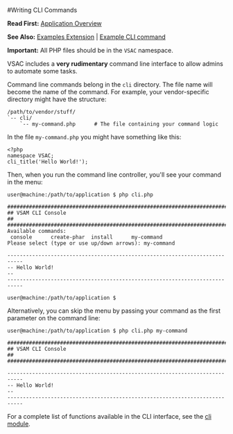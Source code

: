 #Writing CLI Commands

**Read First:** [Application Overview](./overview.md)

**See Also:** [Examples Extension](https://github.com/EurActiv/VSAC-Examples) | [Example CLI command](https://github.com/EurActiv/VSAC-Examples/tree/master/examples/cli/example.php)

**Important:** All PHP files should be in the `VSAC` namespace.

VSAC includes a **very rudimentary** command line interface to allow admins to automate some tasks.

Command line commands belong in the `cli` directory. The file name will become the name of the command. For example, your vendor-specific directory might have the structure:

    /path/to/vendor/stuff/
    `-- cli/
        `-- my-command.php      # The file containing your command logic

In the file `my-command.php` you might have something like this:

    <?php
    namespace VSAC;
    cli_title('Hello World!');


Then, when you run the command line controller, you'll see your command in the menu:

    user@machine:/path/to/application $ php cli.php

    ###########################################################################
    ## VSAM CLI Console                                                      ##
    ###########################################################################
    Available commands:
     console      create-phar  install      my-command
    Please select (type or use up/down arrows): my-command

    ---------------------------------------------------------------------------
    -- Hello World!                                                          --
    ---------------------------------------------------------------------------

    user@machine:/path/to/application $

Alternatively, you can skip the menu by passing your command as the first parameter on the command line:

    user@machine:/path/to/application $ php cli.php my-command

    ###########################################################################
    ## VSAM CLI Console                                                      ##
    ###########################################################################

    ---------------------------------------------------------------------------
    -- Hello World!                                                          --
    ---------------------------------------------------------------------------



For a complete list of functions available in the CLI interface, see the [cli module](../modules/inc-cli.php).


